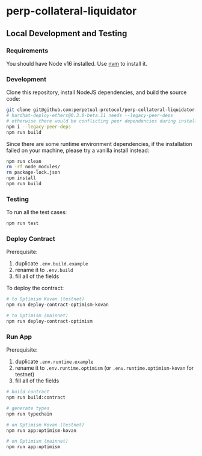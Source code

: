 # perp-collateral-liquidator

## Local Development and Testing

### Requirements

You should have Node v16 installed. Use [nvm](https://github.com/nvm-sh/nvm) to install it.

### Development

Clone this repository, install NodeJS dependencies, and build the source code:

```bash
git clone git@github.com:perpetual-protocol/perp-collateral-liquidator.git
# hardhat-deploy-ethers@0.3.0-beta.11 needs --legacy-peer-deps
# otherwise there would be conflicting peer dependencies during installation
npm i --legacy-peer-deps
npm run build
```

Since there are some runtime environment dependencies, if the installation failed on your machine, please try a vanilla install instead:

```bash
npm run clean
rm -rf node_modules/
rm package-lock.json
npm install
npm run build
```

### Testing

To run all the test cases:

```bash
npm run test
```

### Deploy Contract

Prerequisite:
1. duplicate `.env.build.example`
2. rename it to `.env.build`
3. fill all of the fields

To deploy the contract:

```bash
# to Optimism Kovan (testnet)
npm run deploy-contract-optimism-kovan

# to Optimism (mainnet)
npm run deploy-contract-optimism
```

### Run App

Prerequisite:
1. duplicate `.env.runtime.example`
2. rename it to `.env.runtime.optimism` (or `.env.runtime.optimism-kovan` for testnet)
3. fill all of the fields

```bash
# build contract
npm run build:contract

# generate types
npm run typechain

# on Optimism Kovan (testnet)
npm run app:optimism-kovan

# on Optimism (mainnet)
npm run app:optimism
```
